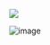 ![](https://github.com/user-attachments/assets/0d93a802-a63f-4077-ab12-b98b55b1826e)

![image](https://github.com/user-attachments/assets/c639cb83-2533-44dc-8278-a55281c4e6b7)
